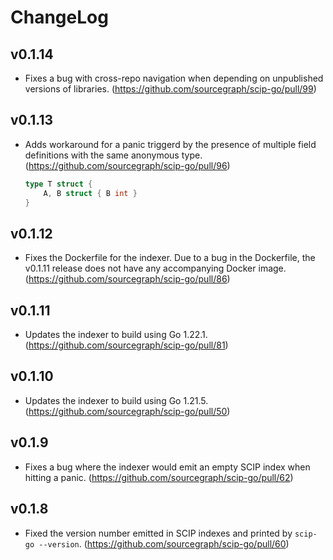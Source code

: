 # ChangeLog

## v0.1.14

- Fixes a bug with cross-repo navigation when depending
  on unpublished versions of libraries.
  (https://github.com/sourcegraph/scip-go/pull/99)

## v0.1.13

- Adds workaround for a panic triggerd by the presence of multiple
  field definitions with the same anonymous type.
  (https://github.com/sourcegraph/scip-go/pull/96)

  ```go
  type T struct {
      A, B struct { B int }
  }
  ```

## v0.1.12

- Fixes the Dockerfile for the indexer. Due to a bug in the Dockerfile,
  the v0.1.11 release does not have any accompanying Docker image.
  (https://github.com/sourcegraph/scip-go/pull/86)

## v0.1.11

- Updates the indexer to build using Go 1.22.1.
  (https://github.com/sourcegraph/scip-go/pull/81)

## v0.1.10

- Updates the indexer to build using Go 1.21.5.
  (https://github.com/sourcegraph/scip-go/pull/50)

## v0.1.9

- Fixes a bug where the indexer would emit an empty SCIP index
  when hitting a panic.
  (https://github.com/sourcegraph/scip-go/pull/62)

## v0.1.8

- Fixed the version number emitted in SCIP indexes
  and printed by `scip-go --version`.
  (https://github.com/sourcegraph/scip-go/pull/60)
